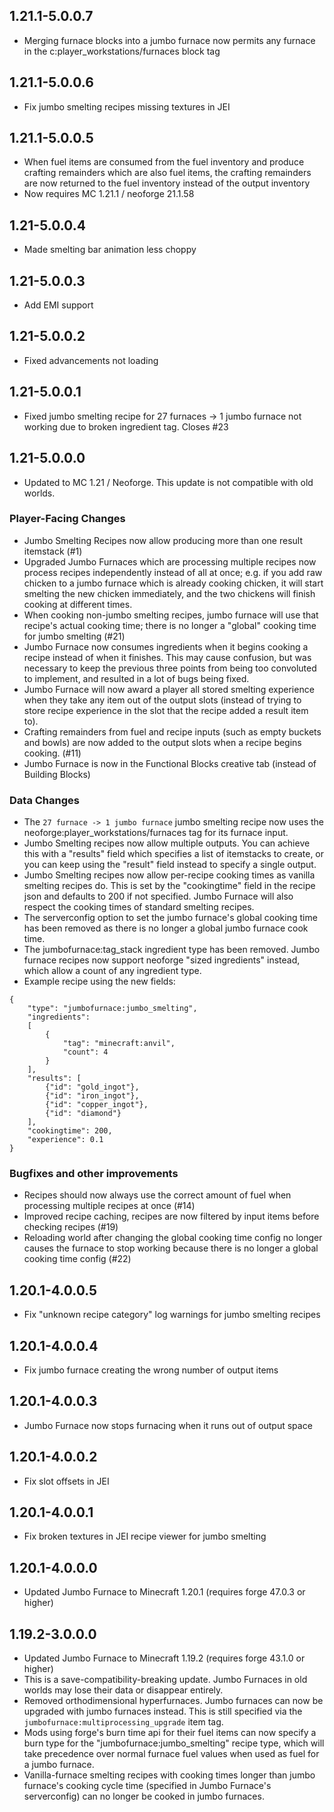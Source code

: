 ## 1.21.1-5.0.0.7
* Merging furnace blocks into a jumbo furnace now permits any furnace in the c:player_workstations/furnaces block tag

## 1.21.1-5.0.0.6
* Fix jumbo smelting recipes missing textures in JEI

## 1.21.1-5.0.0.5
* When fuel items are consumed from the fuel inventory and produce crafting remainders which are also fuel items, the crafting remainders are now returned to the fuel inventory instead of the output inventory
* Now requires MC 1.21.1 / neoforge 21.1.58

## 1.21-5.0.0.4
* Made smelting bar animation less choppy

## 1.21-5.0.0.3
* Add EMI support

## 1.21-5.0.0.2
* Fixed advancements not loading

## 1.21-5.0.0.1
* Fixed jumbo smelting recipe for 27 furnaces -> 1 jumbo furnace not working due to broken ingredient tag. Closes #23

## 1.21-5.0.0.0
* Updated to MC 1.21 / Neoforge. This update is not compatible with old worlds.

### Player-Facing Changes
* Jumbo Smelting Recipes now allow producing more than one result itemstack (#1)
* Upgraded Jumbo Furnaces which are processing multiple recipes now process recipes independently instead of all at once; e.g. if you add raw chicken to a jumbo furnace which is already cooking chicken, it will start smelting the new chicken immediately, and the two chickens will finish cooking at different times.
* When cooking non-jumbo smelting recipes, jumbo furnace will use that recipe's actual cooking time; there is no longer a "global" cooking time for jumbo smelting (#21)
* Jumbo Furnace now consumes ingredients when it begins cooking a recipe instead of when it finishes. This may cause confusion, but was necessary to keep the previous three points from being too convoluted to implement, and resulted in a lot of bugs being fixed.
* Jumbo Furnace will now award a player all stored smelting experience when they take any item out of the output slots (instead of trying to store recipe experience in the slot that the recipe added a result item to).
* Crafting remainders from fuel and recipe inputs (such as empty buckets and bowls) are now added to the output slots when a recipe begins cooking. (#11)
* Jumbo Furnace is now in the Functional Blocks creative tab (instead of Building Blocks)

### Data Changes
* The `27 furnace -> 1 jumbo furnace` jumbo smelting recipe now uses the neoforge:player_workstations/furnaces tag for its furnace input.
* Jumbo Smelting recipes now allow multiple outputs. You can achieve this with a "results" field which specifies a list of itemstacks to create, or you can keep using the "result" field instead to specify a single output.
* Jumbo Smelting recipes now allow per-recipe cooking times as vanilla smelting recipes do. This is set by the "cookingtime" field in the recipe json and defaults to 200 if not specified. Jumbo Furnace will also respect the cooking times of standard smelting recipes.
* The serverconfig option to set the jumbo furnace's global cooking time has been removed as there is no longer a global jumbo furnace cook time.
* The jumbofurnace:tag_stack ingredient type has been removed. Jumbo furnace recipes now support neoforge "sized ingredients" instead, which allow a count of any ingredient type.
* Example recipe using the new fields:
```
{
	"type": "jumbofurnace:jumbo_smelting",
	"ingredients":
	[
		{
			"tag": "minecraft:anvil",
			"count": 4
		}
	],
	"results": [
		{"id": "gold_ingot"},
		{"id": "iron_ingot"},
		{"id": "copper_ingot"},
		{"id": "diamond"}
	],
	"cookingtime": 200,
	"experience": 0.1
}
```

### Bugfixes and other improvements
* Recipes should now always use the correct amount of fuel when processing multiple recipes at once (#14)
* Improved recipe caching, recipes are now filtered by input items before checking recipes (#19)
* Reloading world after changing the global cooking time config no longer causes the furnace to stop working because there is no longer a global cooking time config (#22)

## 1.20.1-4.0.0.5
* Fix "unknown recipe category" log warnings for jumbo smelting recipes

## 1.20.1-4.0.0.4
* Fix jumbo furnace creating the wrong number of output items

## 1.20.1-4.0.0.3
* Jumbo Furnace now stops furnacing when it runs out of output space

## 1.20.1-4.0.0.2
* Fix slot offsets in JEI

## 1.20.1-4.0.0.1
* Fix broken textures in JEI recipe viewer for jumbo smelting

## 1.20.1-4.0.0.0
* Updated Jumbo Furnace to Minecraft 1.20.1 (requires forge 47.0.3 or higher)

## 1.19.2-3.0.0.0
* Updated Jumbo Furnace to Minecraft 1.19.2 (requires forge 43.1.0 or higher)
* This is a save-compatibility-breaking update. Jumbo Furnaces in old worlds may lose their data or disappear entirely.
* Removed orthodimensional hyperfurnaces. Jumbo furnaces can now be upgraded with jumbo furnaces instead. This is still specified via the `jumbofurnace:multiprocessing_upgrade` item tag.
* Mods using forge's burn time api for their fuel items can now specify a burn type for the "jumbofurnace:jumbo_smelting" recipe type, which will take precedence over normal furnace fuel values when used as fuel for a jumbo furnace.
* Vanilla-furnace smelting recipes with cooking times longer than jumbo furnace's cooking cycle time (specified in Jumbo Furnace's serverconfig) can no longer be cooked in jumbo furnaces.
 